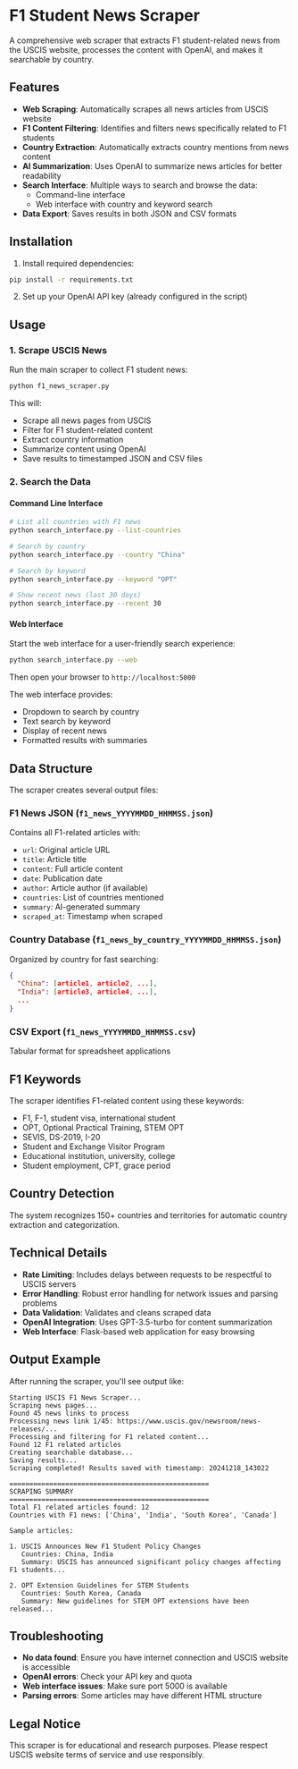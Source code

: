 # F1 Student News Scraper

A comprehensive web scraper that extracts F1 student-related news from the USCIS website, processes the content with OpenAI, and makes it searchable by country.

## Features

- **Web Scraping**: Automatically scrapes all news articles from USCIS website
- **F1 Content Filtering**: Identifies and filters news specifically related to F1 students
- **Country Extraction**: Automatically extracts country mentions from news content
- **AI Summarization**: Uses OpenAI to summarize news articles for better readability
- **Search Interface**: Multiple ways to search and browse the data:
  - Command-line interface
  - Web interface with country and keyword search
- **Data Export**: Saves results in both JSON and CSV formats

## Installation

1. Install required dependencies:
```bash
pip install -r requirements.txt
```

2. Set up your OpenAI API key (already configured in the script)

## Usage

### 1. Scrape USCIS News

Run the main scraper to collect F1 student news:

```bash
python f1_news_scraper.py
```

This will:
- Scrape all news pages from USCIS
- Filter for F1 student-related content
- Extract country information
- Summarize content using OpenAI
- Save results to timestamped JSON and CSV files

### 2. Search the Data

#### Command Line Interface

```bash
# List all countries with F1 news
python search_interface.py --list-countries

# Search by country
python search_interface.py --country "China"

# Search by keyword
python search_interface.py --keyword "OPT"

# Show recent news (last 30 days)
python search_interface.py --recent 30
```

#### Web Interface

Start the web interface for a user-friendly search experience:

```bash
python search_interface.py --web
```

Then open your browser to `http://localhost:5000`

The web interface provides:
- Dropdown to search by country
- Text search by keyword
- Display of recent news
- Formatted results with summaries

## Data Structure

The scraper creates several output files:

### F1 News JSON (`f1_news_YYYYMMDD_HHMMSS.json`)
Contains all F1-related articles with:
- `url`: Original article URL
- `title`: Article title
- `content`: Full article content
- `date`: Publication date
- `author`: Article author (if available)
- `countries`: List of countries mentioned
- `summary`: AI-generated summary
- `scraped_at`: Timestamp when scraped

### Country Database (`f1_news_by_country_YYYYMMDD_HHMMSS.json`)
Organized by country for fast searching:
```json
{
  "China": [article1, article2, ...],
  "India": [article3, article4, ...],
  ...
}
```

### CSV Export (`f1_news_YYYYMMDD_HHMMSS.csv`)
Tabular format for spreadsheet applications

## F1 Keywords

The scraper identifies F1-related content using these keywords:
- F1, F-1, student visa, international student
- OPT, Optional Practical Training, STEM OPT
- SEVIS, DS-2019, I-20
- Student and Exchange Visitor Program
- Educational institution, university, college
- Student employment, CPT, grace period

## Country Detection

The system recognizes 150+ countries and territories for automatic country extraction and categorization.

## Technical Details

- **Rate Limiting**: Includes delays between requests to be respectful to USCIS servers
- **Error Handling**: Robust error handling for network issues and parsing problems
- **Data Validation**: Validates and cleans scraped data
- **OpenAI Integration**: Uses GPT-3.5-turbo for content summarization
- **Web Interface**: Flask-based web application for easy browsing

## Output Example

After running the scraper, you'll see output like:

```
Starting USCIS F1 News Scraper...
Scraping news pages...
Found 45 news links to process
Processing news link 1/45: https://www.uscis.gov/newsroom/news-releases/...
Processing and filtering for F1 related content...
Found 12 F1 related articles
Creating searchable database...
Saving results...
Scraping completed! Results saved with timestamp: 20241218_143022

==================================================
SCRAPING SUMMARY
==================================================
Total F1 related articles found: 12
Countries with F1 news: ['China', 'India', 'South Korea', 'Canada']

Sample articles:

1. USCIS Announces New F1 Student Policy Changes
   Countries: China, India
   Summary: USCIS has announced significant policy changes affecting F1 students...

2. OPT Extension Guidelines for STEM Students
   Countries: South Korea, Canada
   Summary: New guidelines for STEM OPT extensions have been released...
```

## Troubleshooting

- **No data found**: Ensure you have internet connection and USCIS website is accessible
- **OpenAI errors**: Check your API key and quota
- **Web interface issues**: Make sure port 5000 is available
- **Parsing errors**: Some articles may have different HTML structure

## Legal Notice

This scraper is for educational and research purposes. Please respect USCIS website terms of service and use responsibly.

